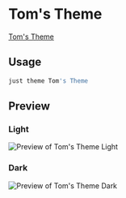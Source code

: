 # Tom's Theme

[Tom's Theme](https://tomkay.dev)

## Usage

```bash
just theme Tom's Theme
```

## Preview

### Light

![Preview of Tom's Theme Light](preview-light.png)

### Dark

![Preview of Tom's Theme Dark](preview-dark.png)
